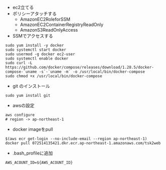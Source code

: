 - ec2立てる
- ポリシーアタッチする
  - AmazonEC2RoleforSSM
  - AmazonEC2ContainerRegistryReadOnly
  - AmazonS3ReadOnlyAccess
- SSMでアクセスする
```
sudo yum install -y docker
sudo systemctl start docker
sudo usermod -g docker ec2-user
sudo systemctl enable docker
sudo curl -L https://github.com/docker/compose/releases/download/1.28.5/docker-compose-`uname -s`-`uname -m` -o /usr/local/bin/docker-compose
sudo chmod +x /usr/local/bin/docker-compose
```
- git のインストール
```
sudo yum install git
```
- awsの設定
```
aws configure
# region -> ap-northeast-1
```
- docker imageをpull
```
$(aws ecr get-login --no-include-email --region ap-northeast-1)
docker pull 072514135421.dkr.ecr.ap-northeast-1.amazonaws.com/tsk2web
```
- .bash_profileに追加
```
AWS_ACOUNT_ID=${AWS_ACOUNT_ID}
```